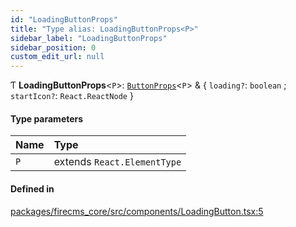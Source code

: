 ```yaml
---
id: "LoadingButtonProps"
title: "Type alias: LoadingButtonProps<P>"
sidebar_label: "LoadingButtonProps"
sidebar_position: 0
custom_edit_url: null
---
```


Ƭ **LoadingButtonProps**\<`P`\>: [`ButtonProps`](ButtonProps.md)\<`P`\> & \{ `loading?`: `boolean` ; `startIcon?`: `React.ReactNode`  }

#### Type parameters

| Name | Type |
| :------ | :------ |
| `P` | extends `React.ElementType` |

#### Defined in

[packages/firecms_core/src/components/LoadingButton.tsx:5](https://github.com/FireCMSco/firecms/blob/d45f3739/packages/firecms_core/src/components/LoadingButton.tsx#L5)
